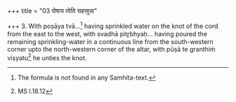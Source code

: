 +++
title = "03 पोषाय त्वेति सहस्रुचा"

+++
3. With poṣāya tvā...[^1] having sprinkled water on the knot of the cord from the east to the west, with svadhā pitr̥bhyaḥ... having poured the remaining sprinkling-water in a continuous line from the south-western corner upto the north-western corner of the altar, with pūṣā te granthiṁ viṣyatu[^3] he unties the knot.  


[^1]: The formula is not found in any Samhita-text.  

[^2]: TS I.1.11.e-f.  

[^3]: MS I.18.12  
